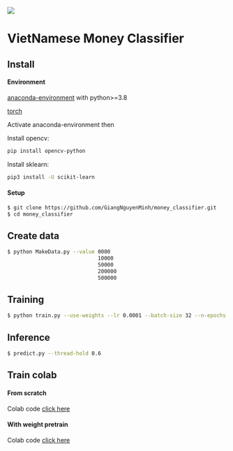 ![](https://vaytienaz.com/wp-content/uploads/2020/10/me%CC%A3%CC%82nh-gia%CC%81-tie%CC%82%CC%80n-vie%CC%A3%CC%82t-nam.jpg)
# VietNamese Money Classifier

## Install 
#### Environment
[anaconda-environment](https://www.anaconda.com/products/individual) with python>=3.8


[torch](https://pytorch.org/)


Activate anaconda-environment then


Install opencv: 
```bash
pip install opencv-python
```


Install sklearn: 
```bash
pip3 install -U scikit-learn
```
#### Setup 
```bash
$ git clone https://github.com/GiangNguyenMinh/money_classifier.git
$ cd money_classifier
```

## Create data
```bash
$ python MakeData.py --value 0000
                             10000
                             50000
                             200000
                             500000
```
## Training
```bash
$ python train.py --use-weights --lr 0.0001 --batch-size 32 --n-epochs 100 --n-worker 16
```

## Inference
```bash
$ predict.py --thread-hold 0.6
```

## Train colab
#### From scratch
Colab code [click here](https://colab.research.google.com/drive/15aTHA5HJFVxIv1HLv3zdQu1sqbvCsa3b?usp=sharing)
#### With weight pretrain
Colab code [click here](https://colab.research.google.com/drive/1p3PH9AuupS4HRhVIDpc_hGSiZg6L3T6K?usp=sharing)